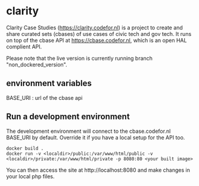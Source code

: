 # clarity
Clarity Case Studies (https://clarity.codefor.nl) is a project to create and share curated sets (cbases) of use cases of civic tech and gov tech. It runs on top of the cbase API at https://cbase.codefor.nl, which is an open HAL complient API.

Please note that the live version is currently running branch "non_dockered_version".

## environment variables
BASE_URI : url of the cbase api

## Run a development environment

The development environment will connect to the cbase.codefor.nl BASE_URI by default. Override it if you have a local setup for the API too.

```
docker build .
docker run -v <localdir>/public:/var/www/html/public -v <localdir>/private:/var/www/html/private -p 8080:80 <your built image>
```

You can then access the site at http://localhost:8080 and make changes in your local php files.
